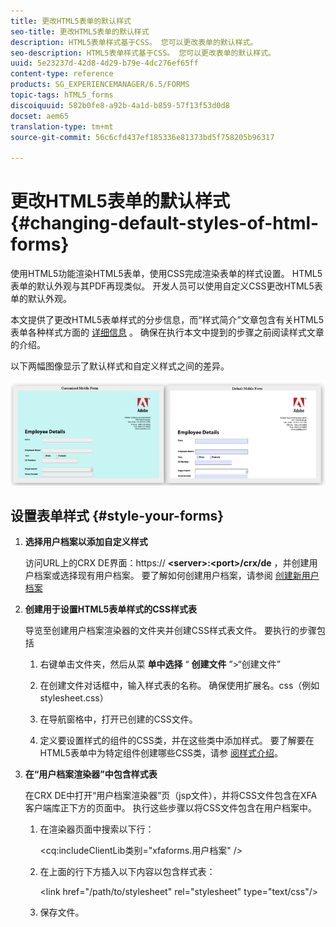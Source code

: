 ```yaml
---
title: 更改HTML5表单的默认样式
seo-title: 更改HTML5表单的默认样式
description: HTML5表单样式基于CSS。 您可以更改表单的默认样式。
seo-description: HTML5表单样式基于CSS。 您可以更改表单的默认样式。
uuid: 5e23237d-42d8-4d29-b79e-4dc276ef65ff
content-type: reference
products: SG_EXPERIENCEMANAGER/6.5/FORMS
topic-tags: hTML5_forms
discoiquuid: 582b0fe8-a92b-4a1d-b859-57f13f53d0d8
docset: aem65
translation-type: tm+mt
source-git-commit: 56c6cfd437ef185336e81373bd5f758205b96317

---
```



# 更改HTML5表单的默认样式{#changing-default-styles-of-html-forms}

使用HTML5功能渲染HTML5表单，使用CSS完成渲染表单的样式设置。 HTML5表单的默认外观与其PDF再现类似。 开发人员可以使用自定义CSS更改HTML5表单的默认外观。

本文提供了更改HTML5表单样式的分步信息，而“样式简介”文章包含有关HTML5表单各种样式方面的 [详细信息](/help/forms/using/css-styles.md) 。 确保在执行本文中提到的步骤之前阅读样式文章的介绍。

以下两幅图像显示了默认样式和自定义样式之间的差异。

![图片-002-small](assets/pictures-002-small.png)

## 设置表单样式 {#style-your-forms}

1. **选择用户档案以添加自定义样式**

   访问URL上的CRX DE界面：https:// **&lt;server>:&lt;port>/crx/de** ，并创建用户档案或选择现有用户档案。 要了解如何创建用户档案，请参阅 [创建新用户档案](/help/forms/using/custom-profile.md)

1. **创建用于设置HTML5表单样式的CSS样式表**

   导览至创建用户档案渲染器的文件夹并创建CSS样式表文件。 要执行的步骤包括

   1. 右键单击文件夹，然后从菜 **单中选择** “ **创建文件** ”>“创建文件”

   1. 在创建文件对话框中，输入样式表的名称。 确保使用扩展名。css（例如stylesheet.css）
   1. 在导航窗格中，打开已创建的CSS文件。
   1. 定义要设置样式的组件的CSS类，并在这些类中添加样式。
   要了解要在HTML5表单中为特定组件创建哪些CSS类，请参 [阅样式介绍](/help/forms/using/css-styles.md)。

1. **在“用户档案渲染器”中包含样式表**

   在CRX DE中打开“用户档案渲染器”页（jsp文件），并将CSS文件包含在XFA客户端库正下方的页面中。 执行这些步骤以将CSS文件包含在用户档案中。

   1. 在渲染器页面中搜索以下行：

      &lt;cq:includeClientLib类别=&quot;xfaforms.用户档案&quot; />

   1. 在上面的行下方插入以下内容以包含样式表：

      &lt;link href=&quot;/path/to/stylesheet&quot; rel=&quot;stylesheet&quot; type=&quot;text/css&quot;/>

   1. 保存文件。
